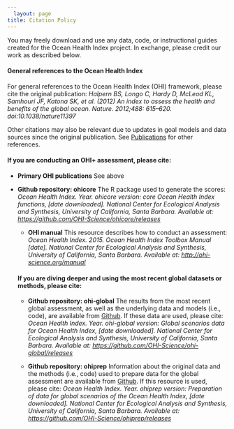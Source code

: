 ```yaml
---
  layout: page
title: Citation Policy
---
```

  
  You may freely download and use any data, code, or instructional guides created for the Ocean Health Index project.  In exchange, please credit our work as described below.

#### General references to the Ocean Health Index
For general references to the Ocean Health Index (OHI) framework, please cite the original publication:
  *Halpern BS, Longo C, Hardy D, McLeod KL, Samhouri JF, Katona SK, et al. (2012) An index to assess the health and benefits of the global ocean. Nature. 2012;488: 615–620. doi:10.1038/nature11397*
  
  Other citations may also be relevant due to updates in goal models and data sources since the original publication.  See [Publications](/resources/publications) for other references. 

#### If you are conducting an OHI+ assessment, please cite:

- **Primary OHI publications** See above

- **Github repository: ohicore** The R package used to generate the scores:
  *Ocean Health Index. Year. ohicore version: core Ocean Health Index functions, [date downloaded]. National Center for Ecological Analysis and Synthesis, University of California, Santa Barbara. Available at: https://github.com/OHI-Science/ohicore/releases*
  
  - **OHI manual** This resource describes how to conduct an assessment:
  *Ocean Health Index. 2015. Ocean Health Index Toolbox Manual [date]. National Center for Ecological Analysis and Synthesis, University of California, Santa Barbara. Available at: http://ohi-science.org/manual* 
  
  
  #### If you are diving deeper and using the most recent global datasets or methods, please cite:
  
  - **Github repository: ohi-global** The results from the most recent global assessment, as well as the underlying data and models (i.e., code), are available from [Github](https://github.com/OHI-Science/ohi-global/releases). If these data are used, please cite:
  *Ocean Health Index. Year. ohi-global version: Global scenarios data for Ocean Health Index, [date downloaded]. National Center for Ecological Analysis and Synthesis, University of California, Santa Barbara. Available at: https://github.com/OHI-Science/ohi-global/releases*
  
  - **Github repository: ohiprep** Information about the original data and the methods (i.e., code) used to prepare data for the global assessment are available from [Github](https://github.com/OHI-Science/ohiprep/releases).  If this resource is used, please cite:
  *Ocean Health Index. Year. ohiprep version: Preparation of data for global scenarios of the Ocean Health Index, [date downloaded]. National Center for Ecological Analysis and Synthesis, University of California, Santa Barbara. Available at: https://github.com/OHI-Science/ohiprep/releases*
  
